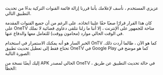 عزيزي المستخدم ، نأسف لإعلامك بأننا قررنا إزالة قائمة القنوات التركية بدءًا من تحديث التطبيق التالي.

كان هذا القرار قرارًا صعبًا حقًا علينا اتخاذه. على الرغم من أن جميع القنوات المقدمة على OneTV متاحة للجمهور على الإنترنت ، إلا أننا ما زلنا نتلقى دعاوى قضائية لا نملك في الوقت الحالي موارد (محامون ووقت) للتعامل معها والدفاع عنها.

الخبر السار هو أنه يمكنك الاستمرار في استخدام OnTV كما هو الآن ، طالما أردت ذلك. تحتاج فقط إلى تعطيل تحديث تطبيق OneTV في Google Play كما هو موضح في الصورة التالية:

إليك أيضًا نسخة من APK الحالي لمصدر OneTV ، في حالة تحديث التطبيق عن طريق الخطأ:
